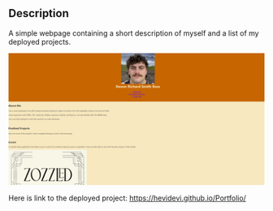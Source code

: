 # <Porfolio for Devon Richard Ross>

## Description
A simple webpage containing a short description of myself and a list of my deployed projects. 

![](/Assets/images/Portfolio.png)

Here is link to the deployed project:
https://hevidevi.github.io/Portfolio/